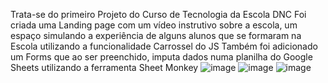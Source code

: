 Trata-se do primeiro Projeto do Curso de Tecnologia da Escola DNC
Foi criada uma Landing page com um vídeo instrutivo sobre a escola, um espaço simulando a experiência de alguns alunos que se formaram na Escola utilizando a funcionalidade Carrossel do JS
Também foi adicionado um Forms que ao ser preenchido, imputa dados numa planilha do Google Sheets utilizando a ferramenta Sheet Monkey
![image](https://github.com/WelbsterHG/projeto-landing-page/assets/126114862/c2df1d03-5da3-4606-b614-d56eed91a0e8)
![image](https://github.com/WelbsterHG/projeto-landing-page/assets/126114862/0605aadd-1773-4959-b2d4-3ca2dd3e0d2a)
![image](https://github.com/WelbsterHG/projeto-landing-page/assets/126114862/00246feb-2547-4c7b-bc14-0af9f22444fd)

